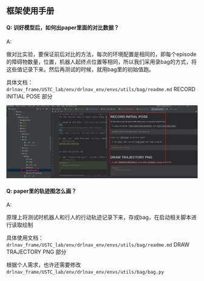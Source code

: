 ## 框架使用手册





#### Q: 训好模型后，如何出paper里面的对比数据？

A:

做对比实验，要保证前后对比的方法，每次的环境配置是相同的，即每个episode的障碍物数量，位置，机器人起终点位置等相同，所以我们采用录bag的方式，将这些值记录下来。然后再测试的时候，就用bag里的初始值跑。

具体文档：`drlnav_frame/USTC_lab/env/drlnav_env/envs/utils/bag/readme.md` RECORD INITIAL POSE 部分

![image-20220929102108334](readme.assets/image-20220929102108334.png)



#### Q: paper里的轨迹图怎么画？

A:

原理上将测试时机器人和行人的行动轨迹记录下来，存成bag，在启动相关脚本进行读取绘制

具体使用文档：`drlnav_frame/USTC_lab/env/drlnav_env/envs/utils/bag/readme.md` DRAW TRAJECTORY PNG 部分

根据个人需求，也许还需要修改 `drlnav_frame/USTC_lab/env/drlnav_env/envs/utils/bag/bag.py`

